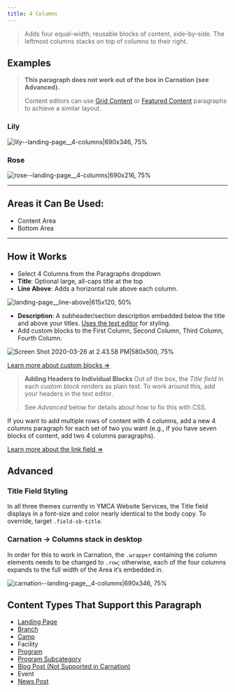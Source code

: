```yaml
---
title: 4 Columns
---
```


> Adds four equal-width, reusable blocks of content, side-by-side. The leftmost columns stacks on top of columns to their right.

## Examples

> **This paragraph does not work out of the box in Carnation (see Advanced).**
>
>Content editors can use [Grid Content](../paragraphs/grid-content.md) or [Featured Content](../paragraphs/featured-content.md) paragraphs to achieve a similar layout.
### Lily
![lily--landing-page__4-columns|690x346, 75%](upload://qDbiXOcJTlITS35qmjkpcL468jV.png)
### Rose
![rose--landing-page__4-columns|690x216, 75%](upload://5a76MKBOZX0ESRqTTaPnXhTADve.png)

---

## Areas it Can Be Used:

* Content Area
* Bottom Area

---
## How it Works
* Select 4 Columns from the Paragraphs dropdown
* **Title**: Optional large, all-caps title at the top
* **Line Above**: Adds a horizontal rule above each column.

![landing-page__line-above|615x120, 50%](upload://nvaYHUXy4C2JTaLL9d0hxlGVdJv.png)

* **Description**: A subheader/section description embedded below the title and above your titles. [Uses the text editor](../text-editor/basic-text-formatting.md) for styling.
* Add custom blocks to the First Column, Second Column, Third Column, Fourth Column.

![Screen Shot 2020-03-26 at 2.43.58 PM|580x500, 75%](upload://5w09U86JkdvGcMYRLRLyMD6lwKw.png)

[Learn more about custom blocks ⇒](../blocks/_index.md)

> **Adding Headers to Individual Blocks**
> Out of the box, the *Title field* in each *custom block* renders as plain text. To work around this, add your headers in the text editor.
>
> See *Advanced* below for details about how to fix this with CSS.

If you want to add multiple rows of content with 4 columns, add a new 4 columns paragraph for each set of two you want (e.g., if you have seven blocks of content, add two 4 columns paragraphs).

[Learn more about the link field ⇒](../text-editor/adding-links.md)

## Advanced
### Title Field Styling
In all three themes currently in YMCA Website Services, the Title field displays in a font-size and color nearly identical to the body copy. To override, target `.field-sb-title`.

### Carnation -> Columns stack in desktop

In order for this to work in Carnation, the `.wrapper` containing the column elements needs to be changed to `.row`; otherwise, each of the four columns expands to the full width of the Area it’s embedded in.

![carnation--landing-page__4-columns|690x346, 75%](upload://e5PN69yzVeeS8Svoco5QFXb7Qhy.png)

## Content Types That Support this Paragraph

* [Landing Page](../content-types/landing-page.md)
* [Branch](../content-types/branch.md)
* [Camp](../content-types/camp.md)
* Facility
* [Program](../content-types/program.md)
* [Program Subcategory](../content-types/program-subcategory.md)
* [Blog Post (Not Supported in Carnation)](../content-types/blog-post.md)
* Event
* [News Post](../content-types/news-post.md)